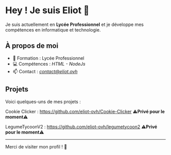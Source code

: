 # Hey ! Je suis Eliot 👋

Je suis actuellement en **Lycée Professionnel** et je développe mes compétences en informatique et technologie.  

## À propos de moi
- 🏫 Formation : Lycée Professionnel
- 💻 Compétences : *HTML - NodeJs*
- 📫 Contact : *contact@eliot.ovh*

## Projets
Voici quelques-uns de mes projets :

 Cookie Clicker : https://github.com/eliot-ovh/Cookie-Clicker ⚠️**Privé pour le moment**⚠️

 LegumeTycoonV2 : https://github.com/eliot-ovh/legumetycoon2 ⚠️**Privé pour le moment**⚠️

---

Merci de visiter mon profil ! 🚀
